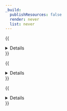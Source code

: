 ```yaml
---
_build:
  publishResources: false
  render: never
  list: never
---
```


{{<details header="Cloudflare Magic Transit">}}

[Cloudflare Magic Transit](/magic-transit/) is a network security and performance solution that offers DDoS protection, traffic acceleration, and more for on-premise, cloud-hosted, and hybrid networks.

- **Security**: Very secure.
- **Availability**: Enterprise-only.
- **Challenges**
  - Client's routers must:
      - Support anycast tunneling.
      - Allow configuration of at least one tunnel per Internet service provider (ISP).
      - Support maximum segment size (MSS) clamping.

{{</details>}}

{{<details header="Cloudflare Network Interconnect">}}

[Cloudflare Network Interconnect](/network-interconnect/) allows you to connect your network infrastructure directly with Cloudflare – rather than using the public Internet – for a more reliable and secure experience.

- **Security**: Very secure.
- **Availability**: Enterprise-only.
- **Challenges**
  - Requires some networking knowledge.
  - Only applies to some customer use cases.

{{</details>}}

{{<details header="Cloudflare Aegis">}}

Cloudflare Aegis provides dedicated egress IPs (from Cloudflare to your origin) for your layer 7 [WAF](/waf/) and {{<glossary-tooltip term_id="content delivery network (CDN)">}}CDN{{</glossary-tooltip>}} services. The egress IPs are reserved exclusively for your account so that you can increase your origin security by only allowing a small list of IP addresses through your {{<glossary-tooltip term_id="layer 3">}}layer 3{{</glossary-tooltip>}} firewall.

Refer to the [introductory blog post](https://blog.cloudflare.com/cloudflare-aegis/) for details, or to the [Multi-vendor reference architecture](/reference-architecture/architectures/multi-vendor/#internet-default) for an example use case.

- **Security**: Very secure.
- **Availability**: Enterprise-only.
- **Challenges**: Requires network-level firewall policies.

{{</details>}}